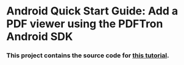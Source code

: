 # Android Quick Start Guide: Add a PDF viewer using the PDFTron Android SDK

### This project contains the source code for [this tutorial](https://www.pdftron.com/documentation/android/guides/getting-started/try-demo).

